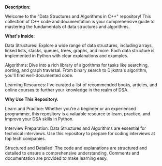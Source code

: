 **Description:**

Welcome to the "Data Structures and Algorithms in C++" repository! This collection of C++ code and documentation is your comprehensive guide to mastering the fundamentals of data structures and algorithms.

**What's Inside:**

Data Structures: Explore a wide range of data structures, including arrays, linked lists, stacks, queues, trees, graphs, and more. Each data structure is implemented in Python with clear explanations and examples.

Algorithms: Dive into a rich library of algorithms for tasks like searching, sorting, and graph traversal. From binary search to Dijkstra's algorithm, you'll find well-documented code.

Learning Resources: I've curated a list of recommended books, articles, and online courses to further your knowledge in the realm of DSA.

**Why Use This Repository:**

Learn and Practice: Whether you're a beginner or an experienced programmer, this repository is a valuable resource to learn, practice, and improve your DSA skills in Python.

Interview Preparation: Data Structures and Algorithms are essential for technical interviews. Use this repository to prepare for coding interviews at top tech companies.

Structured and Detailed: The code and explanations are structured and detailed to ensure a comprehensive understanding. Comments and documentation are provided to make learning easy.

